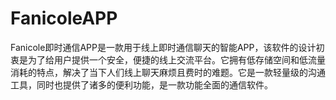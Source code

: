# FanicoleAPP

  Fanicole即时通信APP是一款用于线上即时通信聊天的智能APP，该软件的设计初衷是为了给用户提供一个安全，便捷的线上交流平台。它拥有低存储空间和低流量消耗的特点，解决了当下人们线上聊天麻烦且费时的难题。它是一款轻量级的沟通工具，同时也提供了诸多的便利功能，是一款功能全面的通信软件。
